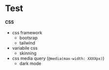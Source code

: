# Test

#### CSS

* css framework
    * bootsrap
    * tailwind
* variabile css
    * skinning
* css media query (`@media(max-width: XXXXpx)`)
    * dark mode